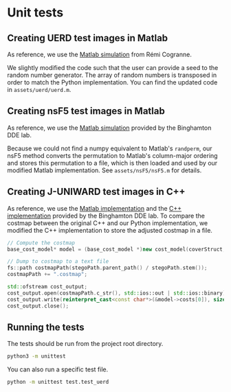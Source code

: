 # Unit tests

## Creating UERD test images in Matlab

As reference, we use the [Matlab simulation](https://codeocean.com/capsule/7800700/tree/v4) from Rémi Cogranne.

We slightly modified the code such that the user can provide a seed to the random number generator. The array of random numbers is transposed in order to match the Python implementation. You can find the updated code in `assets/uerd/uerd.m`.

## Creating nsF5 test images in Matlab

As reference, we use the [Matlab simulation](https://dde.binghamton.edu/download/nsf5simulator/) provided by the Binghamton DDE lab.

Because we could not find a numpy equivalent to Matlab's `randperm`, our nsF5 method converts the permutation to Matlab's column-major ordering and stores this permutation to a file, which is then loaded and used by our modified Matlab implementation. See `assets/nsF5/nsF5.m` for details.

## Creating J-UNIWARD test images in C++

As reference, we use the [Matlab implementation](http://dde.binghamton.edu/download/stego_algorithms/download/J-UNIWARD_matlab_v11.zip) and the [C++ implementation](http://dde.binghamton.edu/download/stego_algorithms/download/J-UNIWARD_linux_make_v11.tar.gz) provided by the Binghamton DDE lab.
To compare the costmap between the original C++ and our Python implementation, we modified the C++ implementation to store the adjusted costmap in a file.

```cpp
// Compute the costmap
base_cost_model* model = (base_cost_model *)new cost_model(coverStruct, config);

// Dump to costmap to a text file
fs::path costmapPath(stegoPath.parent_path() / stegoPath.stem());
costmapPath += ".costmap";

std::ofstream cost_output;
cost_output.open(costmapPath.c_str(), std::ios::out | std::ios::binary);
cost_output.write(reinterpret_cast<const char*>(&model->costs[0]), sizeof(float) * 3 * model->rows * model->cols);
cost_output.close();
```

## Running the tests

The tests should be run from the project root directory.

```bash
python3 -m unittest
```

You can also run a specific test file.

```bash
python -m unittest test.test_uerd
```